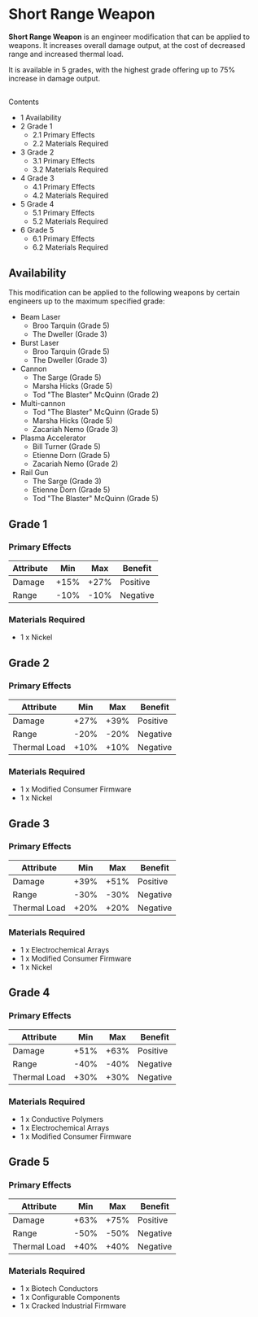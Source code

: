 # Short Range Weapon
**Short Range Weapon** is an engineer modification that can be applied to weapons. It increases overall damage output, at the cost of decreased range and increased thermal load.

It is available in 5 grades, with the highest grade offering up to 75% increase in damage output.

## 

Contents

- 1 Availability
- 2 Grade 1
    - 2.1 Primary Effects
    - 2.2 Materials Required
- 3 Grade 2
    - 3.1 Primary Effects
    - 3.2 Materials Required
- 4 Grade 3
    - 4.1 Primary Effects
    - 4.2 Materials Required
- 5 Grade 4
    - 5.1 Primary Effects
    - 5.2 Materials Required
- 6 Grade 5
    - 6.1 Primary Effects
    - 6.2 Materials Required

## Availability

This modification can be applied to the following weapons by certain engineers up to the maximum specified grade:

- Beam Laser
    - Broo Tarquin (Grade 5)
    - The Dweller (Grade 3)
- Burst Laser
    - Broo Tarquin (Grade 5)
    - The Dweller (Grade 3)
- Cannon
    - The Sarge (Grade 5)
    - Marsha Hicks (Grade 5)
    - Tod "The Blaster" McQuinn (Grade 2)
- Multi-cannon
    - Tod "The Blaster" McQuinn (Grade 5)
    - Marsha Hicks (Grade 5)
    - Zacariah Nemo (Grade 3)
- Plasma Accelerator
    - Bill Turner (Grade 5)
    - Etienne Dorn (Grade 5)
    - Zacariah Nemo (Grade 2)
- Rail Gun
    - The Sarge (Grade 3)
    - Etienne Dorn (Grade 5)
    - Tod "The Blaster" McQuinn (Grade 5)

## Grade 1

### Primary Effects

| Attribute | Min | Max | Benefit |
| --- | --- | --- | --- |
| Damage | +15% | +27% | Positive |
| Range | -10% | -10% | Negative |

### Materials Required

- 1 x Nickel

## Grade 2

### Primary Effects

| Attribute | Min | Max | Benefit |
| --- | --- | --- | --- |
| Damage | +27% | +39% | Positive |
| Range | -20% | -20% | Negative |
| Thermal Load | +10% | +10% | Negative |

### Materials Required

- 1 x Modified Consumer Firmware
- 1 x Nickel

## Grade 3

### Primary Effects

| Attribute | Min | Max | Benefit |
| --- | --- | --- | --- |
| Damage | +39% | +51% | Positive |
| Range | -30% | -30% | Negative |
| Thermal Load | +20% | +20% | Negative |

### Materials Required

- 1 x Electrochemical Arrays
- 1 x Modified Consumer Firmware
- 1 x Nickel

## Grade 4

### Primary Effects

| Attribute | Min | Max | Benefit |
| --- | --- | --- | --- |
| Damage | +51% | +63% | Positive |
| Range | -40% | -40% | Negative |
| Thermal Load | +30% | +30% | Negative |

### Materials Required

- 1 x Conductive Polymers
- 1 x Electrochemical Arrays
- 1 x Modified Consumer Firmware

## Grade 5

### Primary Effects

| Attribute | Min | Max | Benefit |
| --- | --- | --- | --- |
| Damage | +63% | +75% | Positive |
| Range | -50% | -50% | Negative |
| Thermal Load | +40% | +40% | Negative |

### Materials Required

- 1 x Biotech Conductors
- 1 x Configurable Components
- 1 x Cracked Industrial Firmware